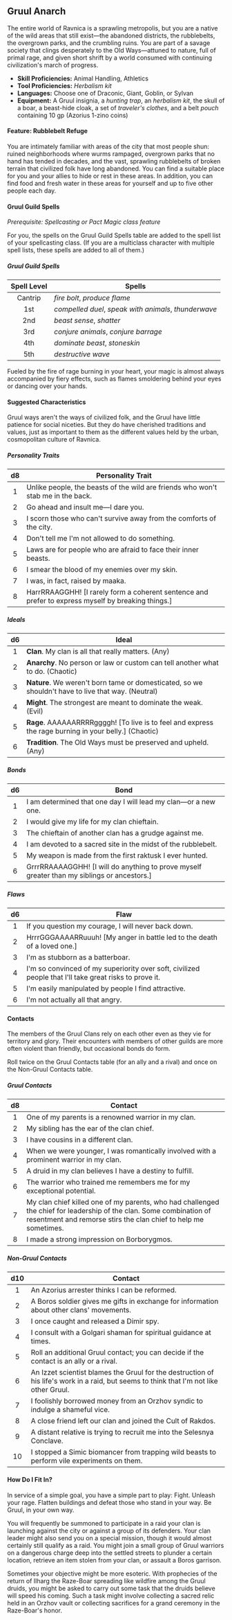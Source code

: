 ## Gruul Anarch

The entire world of Ravnica is a sprawling metropolis, but you are a native of the wild areas that still exist—the abandoned districts, the rubblebelts, the overgrown parks, and the crumbling ruins. You are part of a savage society that clings desperately to the Old Ways—attuned to nature, full of primal rage, and given short shrift by a world consumed with continuing civilization's march of progress.

- **Skill Proficiencies:** Animal Handling, Athletics
- **Tool Proficiencies:** *Herbalism kit*
- **Languages:** Choose one of Draconic, Giant, Goblin, or Sylvan
- **Equipment:** A Gruul insignia, a *hunting trap*, an *herbalism kit*, the skull of a boar, a beast-hide cloak, a set of *traveler's clothes*, and a belt *pouch* containing 10 gp (Azorius 1-zino coins)

#### Feature: Rubblebelt Refuge

You are intimately familiar with areas of the city that most people shun: ruined neighborhoods where wurms rampaged, overgrown parks that no hand has tended in decades, and the vast, sprawling rubblebelts of broken terrain that civilized folk have long abandoned. You can find a suitable place for you and your allies to hide or rest in these areas. In addition, you can find food and fresh water in these areas for yourself and up to five other people each day.

#### Gruul Guild Spells

*Prerequisite: Spellcasting or Pact Magic class feature*

For you, the spells on the Gruul Guild Spells table are added to the spell list of your spellcasting class. (If you are a multiclass character with multiple spell lists, these spells are added to all of them.)

##### Gruul Guild Spells
| Spell Level | Spells                                                |
|:-----------:|-------------------------------------------------------|
|   Cantrip   | *fire bolt*, *produce flame*                          |
|     1st     | *compelled duel*, *speak with animals*, *thunderwave* |
|     2nd     | *beast sense*, *shatter*                              |
|     3rd     | *conjure animals*, *conjure barrage*                  |
|     4th     | *dominate beast*, *stoneskin*                         |
|     5th     | *destructive wave*                                    |

Fueled by the fire of rage burning in your heart, your magic is almost always accompanied by fiery effects, such as flames smoldering behind your eyes or dancing over your hands.

#### Suggested Characteristics

Gruul ways aren't the ways of civilized folk, and the Gruul have little patience for social niceties. But they do have cherished traditions and values, just as important to them as the different values held by the urban, cosmopolitan culture of Ravnica.

##### Personality Traits
|  d8 | Personality Trait                                                                                  |
|:---:|----------------------------------------------------------------------------------------------------|
|  1  | Unlike people, the beasts of the wild are friends who won't stab me in the back.                   |
|  2  | Go ahead and insult me—I dare you.                                                                 |
|  3  | I scorn those who can't survive away from the comforts of the city.                                |
|  4  | Don't tell me I'm not allowed to do something.                                                     |
|  5  | Laws are for people who are afraid to face their inner beasts.                                     |
|  6  | I smear the blood of my enemies over my skin.                                                      |
|  7  | I was, in fact, raised by maaka.                                                                   |
|  8  | HarrRRAAGGHH! [I rarely form a coherent sentence and prefer to express myself by breaking things.] |

##### Ideals
|  d6 | Ideal                                                                                                 |
|:---:|-------------------------------------------------------------------------------------------------------|
|  1  | **Clan**. My clan is all that really matters. (Any)                                                   |
|  2  | **Anarchy**. No person or law or custom can tell another what to do. (Chaotic)                        |
|  3  | **Nature**. We weren't born tame or domesticated, so we shouldn't have to live that way. (Neutral)    |
|  4  | **Might**. The strongest are meant to dominate the weak. (Evil)                                       |
|  5  | **Rage**. AAAAAARRRRggggh! [To live is to feel and express the rage burning in your belly.] (Chaotic) |
|  6  | **Tradition**. The Old Ways must be preserved and upheld. (Any)                                       |

##### Bonds
|  d6 | Bond                                                                                        |
|:---:|---------------------------------------------------------------------------------------------|
|  1  | I am determined that one day I will lead my clan—or a new one.                              |
|  2  | I would give my life for my clan chieftain.                                                 |
|  3  | The chieftain of another clan has a grudge against me.                                      |
|  4  | I am devoted to a sacred site in the midst of the rubblebelt.                               |
|  5  | My weapon is made from the first raktusk I ever hunted.                                     |
|  6  | GrrrRRAAAAGGHH! [I will do anything to prove myself greater than my siblings or ancestors.] |

##### Flaws
|  d6 | Flaw                                                                                                   |
|:---:|--------------------------------------------------------------------------------------------------------|
|  1  | If you question my courage, I will never back down.                                                    |
|  2  | HrrrGGGAAAARRuuuh! [My anger in battle led to the death of a loved one.]                               |
|  3  | I'm as stubborn as a batterboar.                                                                       |
|  4  | I'm so convinced of my superiority over soft, civilized people that I'll take great risks to prove it. |
|  5  | I'm easily manipulated by people I find attractive.                                                    |
|  6  | I'm not actually all that angry.                                                                       |

#### Contacts

The members of the Gruul Clans rely on each other even as they vie for territory and glory. Their encounters with members of other guilds are more often violent than friendly, but occasional bonds do form.

Roll twice on the Gruul Contacts table (for an ally and a rival) and once on the Non-Gruul Contacts table.

##### Gruul Contacts
|  d8 | Contact                                                                                                                                                                                |
|:---:|----------------------------------------------------------------------------------------------------------------------------------------------------------------------------------------|
|  1  | One of my parents is a renowned warrior in my clan.                                                                                                                                    |
|  2  | My sibling has the ear of the clan chief.                                                                                                                                              |
|  3  | I have cousins in a different clan.                                                                                                                                                    |
|  4  | When we were younger, I was romantically involved with a prominent warrior in my clan.                                                                                                 |
|  5  | A druid in my clan believes I have a destiny to fulfill.                                                                                                                               |
|  6  | The warrior who trained me remembers me for my exceptional potential.                                                                                                                  |
|  7  | My clan chief killed one of my parents, who had challenged the chief for leadership of the clan. Some combination of resentment and remorse stirs the clan chief to help me sometimes. |
|  8  | I made a strong impression on Borborygmos.                                                                                                                                             |

##### Non-Gruul Contacts
| d10 | Contact                                                                                                                                 |
|:---:|-----------------------------------------------------------------------------------------------------------------------------------------|
|  1  | An Azorius arrester thinks I can be reformed.                                                                                           |
|  2  | A Boros soldier gives me gifts in exchange for information about other clans' movements.                                                |
|  3  | I once caught and released a Dimir spy.                                                                                                 |
|  4  | I consult with a Golgari shaman for spiritual guidance at times.                                                                        |
|  5  | Roll an additional Gruul contact; you can decide if the contact is an ally or a rival.                                                  |
|  6  | An Izzet scientist blames the Gruul for the destruction of his life's work in a raid, but seems to think that I'm not like other Gruul. |
|  7  | I foolishly borrowed money from an Orzhov syndic to indulge a shameful vice.                                                            |
|  8  | A close friend left our clan and joined the Cult of Rakdos.                                                                             |
|  9  | A distant relative is trying to recruit me into the Selesnya Conclave.                                                                  |
|  10 | I stopped a Simic biomancer from trapping wild beasts to perform vile experiments on them.                                              |

#### How Do I Fit In?

In service of a simple goal, you have a simple part to play: Fight. Unleash your rage. Flatten buildings and defeat those who stand in your way. Be Gruul, in your own way.

You will frequently be summoned to participate in a raid your clan is launching against the city or against a group of its defenders. Your clan leader might also send you on a special mission, though it would almost certainly still qualify as a raid. You might join a small group of Gruul warriors on a dangerous charge deep into the settled streets to plunder a certain location, retrieve an item stolen from your clan, or assault a Boros garrison.

Sometimes your objective might be more esoteric. With prophecies of the return of Ilharg the Raze-Boar spreading like wildfire among the Gruul druids, you might be asked to carry out some task that the druids believe will speed his coming. Such a task might involve collecting a sacred relic held in an Orzhov vault or collecting sacrifices for a grand ceremony in the Raze-Boar's honor.